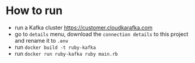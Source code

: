 # How to run

- run a Kafka cluster https://customer.cloudkarafka.com
- go to `details` menu, download the `connection details` to this project and
  rename it to `.env`
- run `docker build -t ruby-kafka`
- run `docker run ruby-kafka ruby main.rb`
